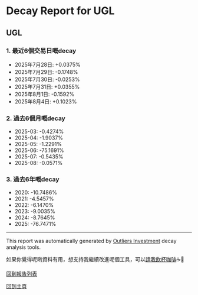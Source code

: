 # Decay Report for UGL

## UGL

### 1. 最近6個交易日嘅decay

- 2025年7月28日: +0.0375%
- 2025年7月29日: -0.1748%
- 2025年7月30日: -0.0253%
- 2025年7月31日: +0.0355%
- 2025年8月1日: -0.1592%
- 2025年8月4日: +0.1023%

### 2. 過去6個月嘅decay

- 2025-03: -0.4274%
- 2025-04: -1.9037%
- 2025-05: -1.2291%
- 2025-06: -75.1691%
- 2025-07: -0.5435%
- 2025-08: -0.0571%

### 3. 過去6年嘅decay

- 2020: -10.7486%
- 2021: -4.5457%
- 2022: -6.1470%
- 2023: -9.0035%
- 2024: -8.7645%
- 2025: -76.7471%

------------------------------
This report was automatically generated by [Outliers Investment](https://outliersecon.github.io/Outliers-Investment/) decay analysis tools.

如果你覺得呢啲資料有用，想支持我繼續改進呢個工具，可以[請我飲杯咖啡](https://buymeacoffee.com/outliersecon)☕🙏

[回到報告列表](https://outliersecon.github.io/Outliers-Investment/reports/reports_public)

[回到主頁](https://outliersecon.github.io/Outliers-Investment/)